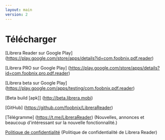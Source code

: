 ```yaml
---
layout: main
version: 2
---
```

# Télécharger

[Librera Reader sur Google Play] (https://play.google.com/store/apps/details?id=com.foobnix.pdf.reader)

[Librera PRO sur Google Play] (https://play.google.com/store/apps/details?id=com.foobnix.pro.pdf.reader)

[Librera beta sur Google Play] (https://play.google.com/apps/testing/com.foobnix.pdf.reader)


[Beta build [apk]] (http://beta.librera.mobi)

[GitHub] (https://github.com/foobnix/LibreraReader)

[Télégramme] (https://t.me/LibreraReader) (Nouvelles, annonces et beaucoup d'intéressant sur la nouvelle fonctionnalité.)


[Politique de confidentialité](/wiki/PrivacyPolicy/fr) (Politique de confidentialité de Librera Reader)

